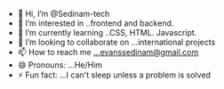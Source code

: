 - 👋 Hi, I’m @Sedinam-tech
- 👀 I’m interested in ..frontend and backend.
- 🌱 I’m currently learning ..CSS, HTML. Javascript.
- 💞️ I’m looking to collaborate on ...international projects
- 📫 How to reach me ...evanssedinam@gmail.com
- 😄 Pronouns: ...He/Him
- ⚡ Fun fact: ...I can't sleep unless a problem is solved

<!---
Sedinam-tech/Sedinam-tech is a ✨ special ✨ repository because its `README.md` (this file) appears on your GitHub profile.
You can click the Preview link to take a look at your changes.
--->
